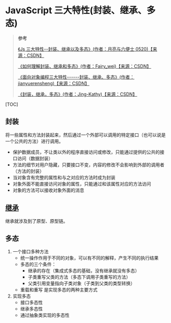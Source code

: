 # JavaScript 三大特性(封装、继承、多态)

> **参考**
>
> [《Js 三大特性--封装、继承以及多态》(作者：月亮与六便士 0520)【来源：CSDN】](https://blog.csdn.net/qq_22896159/article/details/81779667)
>
> [《如何理解封装、继承和多态》(作者：Fairy_wei)【来源：CSDN】](https://blog.csdn.net/c_w_d/article/details/52982191)
>
> [《面向对象编程三大特性------封装、继承、多态》(作者：jianyuerensheng)【来源：CSDN】](https://blog.csdn.net/jianyuerensheng/article/details/51602015)
>
> [《封装，继承，多态》(作者：Jing-Kathy)【来源：CSDN】](https://blog.csdn.net/luckystar_99/article/details/81736181)

[TOC]

## 封装

将一些属性和方法封装起来，然后通过一个外部可以调用的特定接口（也可以说是一个公共的方法）进行调用。

- 保护数据成员，不让类以外的程序直接访问或修改，只能通过提供的公共的接口访问（数据封装）
- 方法的细节对用户隐藏，只要接口不变，内容的修改不会影响到外部的调用者（方法的封装）
- 当对象含有完整的属性和与之对应的方法时成为封装
- 对象外面不能直接访问对象的属性，只能通过和该属性对应的方法访问
- 对象的方法可以接收对象外面的消息

## [继承](./14-%E7%BB%A7%E6%89%BF.md)

继承就涉及到了原型、原型链。

## 多态

1. 一个接口多种方法
   - 统一操作作用于不同的对象，可以有不同的解释，产生不同的执行结果
   - 多态的三个条件：
     - 继承的存在（集成式多态的基础，没有继承就没有多态）
     - 子类重写父类的方法（多态下调用子类重写的方法）
     - 父类引用变量指向子类对象（子类到父类的类型转换）
   - 重载和重写 是实现多态的两种主要方式
2. 实现多态
   - 接口多态性
   - 继承多态性
   - 通过抽象类实现的多态性
